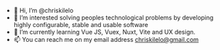 - 👋 Hi, I’m @chriskilelo
- 👀 I’m interested solving peoples technological problems by developing highly configurable, stable and usable software
- 🌱 I’m currently learning Vue JS, Vuex, Nuxt, Vite and UX design.
- 📫 You can reach me on my email address chriskilelo@gmail.com

<!---
chriskilelo/chriskilelo is a ✨ special ✨ repository because its `README.md` (this file) appears on your GitHub profile.
You can click the Preview link to take a look at your changes.
--->
